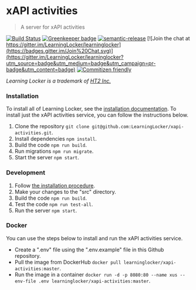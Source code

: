 # xAPI activities
> A server for xAPI activities

[![Build Status](https://travis-ci.org/LearningLocker/xapi-activities.svg?branch=master)](https://travis-ci.org/LearningLocker/xapi-activities)
[![Greenkeeper badge](https://badges.greenkeeper.io/LearningLocker/xapi-activities.svg)](https://greenkeeper.io/)
[![semantic-release](https://img.shields.io/badge/%20%20%F0%9F%93%A6%F0%9F%9A%80-semantic--release-e10079.svg)](https://github.com/semantic-release/semantic-release)
[![Join the chat at https://gitter.im/LearningLocker/learninglocker](https://badges.gitter.im/Join%20Chat.svg)](https://gitter.im/LearningLocker/learninglocker?utm_source=badge&utm_medium=badge&utm_campaign=pr-badge&utm_content=badge)
[![Commitizen friendly](https://img.shields.io/badge/commitizen-friendly-brightgreen.svg)](http://commitizen.github.io/cz-cli/)

*Learning Locker is a trademark of [HT2 Inc.](http://ht2.co.uk)*

### Installation
To install all of Learning Locker, see the [installation documentation](http://docs.learninglocker.net/guides-installing/). To install just the xAPI activities service, you can follow the instructions below.

1. Clone the repository `git clone git@github.com:LearningLocker/xapi-activities.git`.
1. Install dependencies `npm install`.
1. Build the code `npm run build`.
1. Run migrations `npm run migrate`.
1. Start the server `npm start`.

### Development
1. Follow [the installation procedure](#installation).
1. Make your changes to the "src" directory.
1. Build the code `npm run build`.
1. Test the code `npm run test-all`.
1. Run the server `npm start`.

### Docker
You can use the steps below to install and run the xAPI activities service.

- Create a ".env" file using the ".env.example" file in this Github repository.
- Pull the image from DockerHub `docker pull learninglocker/xapi-activities:master`.
- Run the image in a container `docker run -d -p 8080:80 --name xus --env-file .env learninglocker/xapi-activities:master`.
